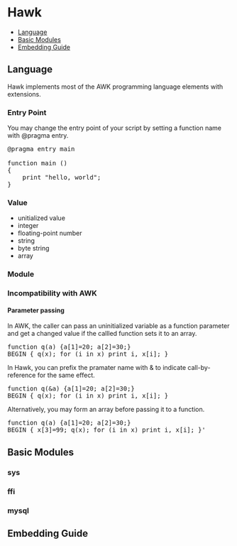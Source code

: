 # Hawk

- [Language](#language)
- [Basic Modules](#basic-modules)
- [Embedding Guide](#embedding-guide)

## Language <a name="language"></a>

Hawk implements most of the AWK programming language elements with extensions.


### Entry Point

You may change the entry point of your script by setting a function name with @pragma entry.

<pre>
@pragma entry main

function main ()
{
	print "hello, world";
}
</pre>

### Value

- unitialized value
- integer
- floating-point number
- string
- byte string
- array

### Module



### Incompatibility with AWK

#### Parameter passing

In AWK, the caller can pass an uninitialized variable as a function parameter and get a changed value if the callled function sets it to an array.

<pre>
function q(a) {a[1]=20; a[2]=30;}
BEGIN { q(x); for (i in x) print i, x[i]; }
</pre>

In Hawk, you can prefix the pramater name with & to indicate call-by-reference for the same effect.
<pre>
function q(&a) {a[1]=20; a[2]=30;}
BEGIN { q(x); for (i in x) print i, x[i]; }
</pre>

Alternatively, you may form an array before passing it to a function.
<pre>
function q(a) {a[1]=20; a[2]=30;}
BEGIN { x[3]=99; q(x); for (i in x) print i, x[i]; }'
</pre>


## Basic Modules <a name="basic-modules"></a>

### sys

### ffi

### mysql

## Embedding Guide <a name="embedding-guide"></a>
